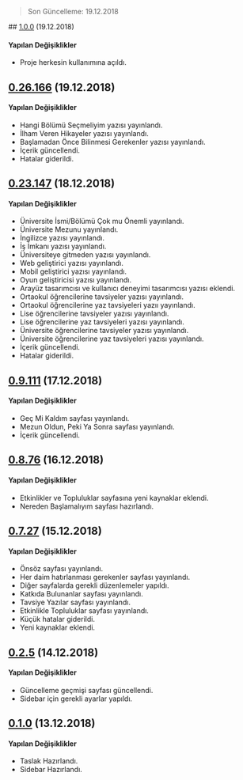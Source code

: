 > Son Güncelleme: 19.12.2018

## [1.0.0]() (19.12.2018)

#### Yapılan Değişiklikler

* Proje herkesin kullanımına açıldı.

## [0.26.166]() (19.12.2018)

#### Yapılan Değişiklikler

* Hangi Bölümü Seçmeliyim yazısı yayınlandı.
* İlham Veren Hikayeler yazısı yayınlandı.
* Başlamadan Önce Bilinmesi Gerekenler yazısı yayınlandı.
* İçerik güncellendi.
* Hatalar giderildi.

## [0.23.147]() (18.12.2018)

#### Yapılan Değişiklikler

* Üniversite İsmi/Bölümü Çok mu Önemli yayınlandı.
* Üniversite Mezunu yayınlandı.
* İngilizce yazısı yayınlandı.
* İş İmkanı yazısı yayınlandı.
* Üniversiteye gitmeden yazısı yayınlandı.
* Web geliştirici yazısı yayınlandı.
* Mobil geliştirici yazısı yayınlandı.
* Oyun geliştiricisi yazısı yayınlandı.
* Arayüz tasarımcısı ve kullanıcı deneyimi tasarımcısı yazısı eklendi.
* Ortaokul öğrencilerine tavsiyeler yazısı yayınlandı.
* Ortaokul öğrencilerine yaz tavsiyeleri yazıı yayınlandı.
* Lise öğrencilerine tavsiyeler yazısı yayınlandı.
* Lise öğrencilerine yaz tavsiyeleri yazısı yayınlandı.
* Üniversite öğrencilerine tavsiyeler yazısı yayınlandı.
* Üniversite öğrencilerine yaz tavsiyeleri yazısı yayınlandı.
* İçerik güncellendi.
* Hatalar giderildi.

## [0.9.111]() (17.12.2018)

#### Yapılan Değişiklikler

* Geç Mi Kaldım sayfası yayınlandı.
* Mezun Oldun, Peki Ya Sonra sayfası yayınlandı.
* İçerik güncellendi.

## [0.8.76]() (16.12.2018)

#### Yapılan Değişiklikler

* Etkinlikler ve Topluluklar sayfasına yeni kaynaklar eklendi.
* Nereden Başlamalıyım sayfası hazırlandı.

## [0.7.27]() (15.12.2018)

#### Yapılan Değişiklikler

* Önsöz sayfası yayınlandı.
* Her daim hatırlanması gerekenler sayfası yayınlandı.
* Diğer sayfalarda gerekli düzenlemeler yapıldı.
* Katkıda Bulunanlar sayfası yayınlandı.
* Tavsiye Yazılar sayfası yayınlandı.
* Etkinlikle Topluluklar sayfası yayınlandı.
* Küçük hatalar giderildi.
* Yeni kaynaklar eklendi.

## [0.2.5]() (14.12.2018)

#### Yapılan Değişiklikler

* Güncelleme geçmişi sayfası güncellendi.
* Sidebar için gerekli ayarlar yapıldı.

## [0.1.0]() (13.12.2018)

#### Yapılan Değişiklikler

* Taslak Hazırlandı.
* Sidebar Hazırlandı.
